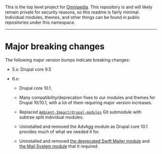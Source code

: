 This is the top level project for [Omnipedia](https://omnipedia.app/). This
repository is and will likely remain private for security reasons, so this
readme is fairly minimal. Individual modules, themes, and other things can be
found in public repositories under this namespace.

----

# Major breaking changes

The following major version bumps indicate breaking changes:

* 5.x: Drupal core 9.5

* 6.x:

  * Drupal core 10.1.

  * Many compatibility/deprecation fixes to our modules and themes for Drupal 10/10.1, with a lot of them requiring major version increases.

  * Replaced [`Ambient-Impact/drupal-modules`](https://github.com/Ambient-Impact/drupal-modules) Git submodule with subtree split individual modules.

  * Uninstalled and removed the AdvAgg module as Drupal core 10.1 provides much of what we needed it for.

  * Uninstalled and removed [the deprecated Swift Mailer module](https://www.drupal.org/project/swiftmailer) and [the Mail System module](https://www.drupal.org/project/mailsystem) that it required.
